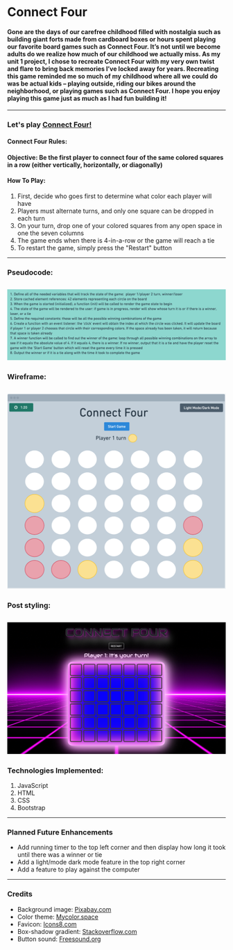 # **Connect Four**
#### Gone are the days of our carefree childhood filled with nostalgia such as building giant forts made from cardboard boxes or hours spent playing our favorite board games such as Connect Four. It’s not until we become adults do we realize how much of our childhood we actually miss. As my unit 1 project, I chose to recreate Connect Four with my very own twist and flare to bring back memories I’ve locked away for years. Recreating this game reminded me so much of my childhood where all we could do was be actual kids – playing outside, riding our bikes around the neighborhood, or playing games such as Connect Four. I hope you enjoy playing this game just as much as I had fun building it! 
---
### **Let's play** [**Connect Four!**](https://connect-four-leon-chu.netlify.app/)

#### Connect Four Rules:
#### Objective: Be the first player to connect four of the same colored squares in a row (either vertically, horizontally, or diagonally)
#### How To Play:
1. First, decide who goes first to determine what color each player will have
2. Players must alternate turns, and only one square can be dropped in each turn
3. On your turn, drop one of your colored squares from any open space in one the seven columns
4. The game ends when there is 4-in-a-row or the game will reach a tie
5. To restart the game, simply press the "Restart" button
---
### **Pseudocode:**
![Pseudocode](images/pseudocode.png)
---
### **Wireframe:**
![Wireframe of Connect Four](images/wireframe-capture.png)
---
### **Post styling:**
![Connect Four screencapture](images/connect-four-capture.png)
---
### **Technologies Implemented:**
1. JavaScript
2. HTML
3. CSS
4. Bootstrap
---
### **Planned Future Enhancements**
- Add running timer to the top left corner and then display how long it took until there was a winner or tie
- Add a light/mode dark mode feature in the top right corner
- Add a feature to play against the computer
---
### **Credits**
- Background image: [Pixabay.com](https://pixabay.com/videos/search/motion%20backgrounds/?pagi=1&order=trending&cat=None)
- Color theme: [Mycolor.space](https://mycolor.space/)
- Favicon: [Icons8.com](https://icons8.com/icons/set/favicon)
- Box-shadow gradient: [Stackoverflow.com](https://stackoverflow.com/questions/9649706/css3-box-shadow-linear-gradient)
- Button sound: [Freesound.org](https://freesound.org/browse/tags/gaming/)


